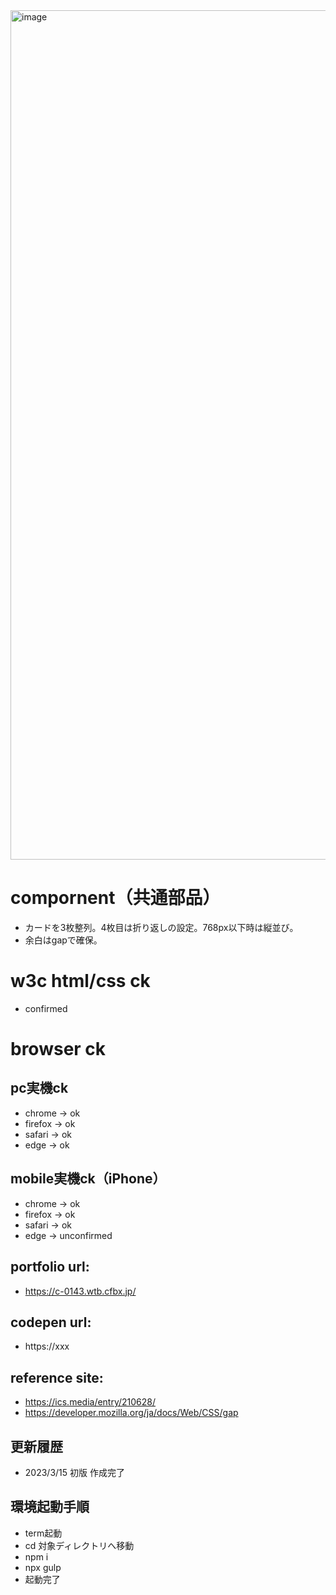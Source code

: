 <img width="1359" alt="image" src="https://user-images.githubusercontent.com/99580997/225158662-33fe3a4f-b785-4335-89ac-b8d1920e39ec.png">

# compornent（共通部品）
- カードを3枚整列。4枚目は折り返しの設定。768px以下時は縦並び。
- 余白はgapで確保。

# w3c html/css ck
- confirmed

# browser ck
## pc実機ck
- chrome → ok
- firefox → ok
- safari → ok
- edge → ok
## mobile実機ck（iPhone）
- chrome → ok
- firefox → ok
- safari → ok
- edge → unconfirmed

## portfolio url:

- https://c-0143.wtb.cfbx.jp/

## codepen url:
- https://xxx

## reference site:
- https://ics.media/entry/210628/
- https://developer.mozilla.org/ja/docs/Web/CSS/gap

## 更新履歴

- 2023/3/15 初版 作成完了

## 環境起動手順
- term起動
- cd 対象ディレクトリへ移動
- npm i
- npx gulp
- 起動完了
